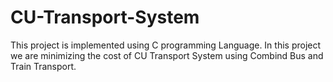 # CU-Transport-System

This project is implemented using C programming Language. In this project we are minimizing the cost of CU Transport System using Combind Bus and Train Transport.
